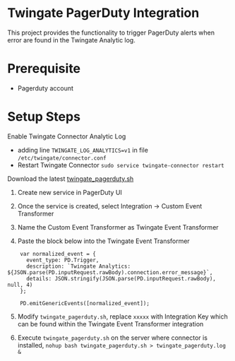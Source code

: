 Twingate PagerDuty Integration
===========================
This project provides the functionality to trigger PagerDuty alerts when error are found in the Twingate Analytic log.

Prerequisite
===========================
* Pagerduty account

Setup Steps
===========================
Enable Twingate Connector Analytic Log
* adding line `TWINGATE_LOG_ANALYTICS=v1` in file `/etc/twingate/connector.conf`
* Restart Twingate Connector `sudo service twingate-connector restart`

Download the latest [twingate_pagerduty.sh](https://github.com/Twingate-Labs/pagerduty/blob/main/twingate_pagerduty.sh)

1. Create new service in PagerDuty UI

2. Once the service is created, select Integration -> Custom Event Transformer

3. Name the Custom Event Transformer as Twingate Event Transformer

4. Paste the block below into the Twingate Event Transformer
```
    var normalized_event = {
      event_type: PD.Trigger,
      description: `Twingate Analytics: ${JSON.parse(PD.inputRequest.rawBody).connection.error_message}`,
      details: JSON.stringify(JSON.parse(PD.inputRequest.rawBody), null, 4)
    };

    PD.emitGenericEvents([normalized_event]);
```


5. Modify `twingate_pagerduty.sh`, replace `xxxxx` with Integration Key which can be found within the Twingate Event Transformer integration

6. Execute `twingate_pagerduty.sh` on the server where connector is installed, `nohup bash twingate_pagerduty.sh > twingate_pagerduty.log &`
